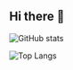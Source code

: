 ## Hi there 👋

![GitHub stats](https://github-readme-stats.vercel.app/api?username=eirv&include_all_commits=true)

![Top Langs](https://github-readme-stats.vercel.app/api/top-langs/?username=eirv&layout=compact&exclude_repo=cxx)

<!--
**eirv/eirv** is a ✨ _special_ ✨ repository because its `README.md` (this file) appears on your GitHub profile.

Here are some ideas to get you started:

- 🔭 I’m currently working on ...
- 🌱 I’m currently learning ...
- 👯 I’m looking to collaborate on ...
- 🤔 I’m looking for help with ...
- 💬 Ask me about ...
- 📫 How to reach me: ...
- 😄 Pronouns: ...
- ⚡ Fun fact: ...
-->
